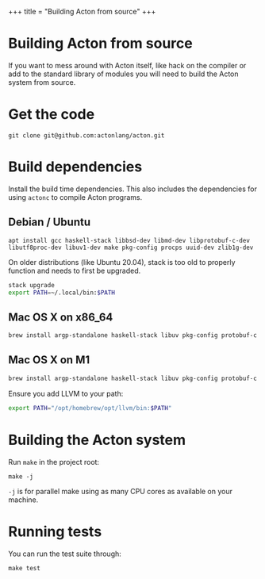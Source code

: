 +++
title = "Building Acton from source"
+++
# Building Acton from source

If you want to mess around with Acton itself, like hack on the compiler or add to the standard library of modules you will need to build the Acton system from source.

# Get the code
```
git clone git@github.com:actonlang/acton.git
```

# Build dependencies
Install the build time dependencies. This also includes the dependencies for
using `actonc` to compile Acton programs.

## Debian / Ubuntu
```
apt install gcc haskell-stack libbsd-dev libmd-dev libprotobuf-c-dev libutf8proc-dev libuv1-dev make pkg-config procps uuid-dev zlib1g-dev
```

On older distributions (like Ubuntu 20.04), stack is too old to properly function and needs to first be upgraded.

```sh
stack upgrade
export PATH=~/.local/bin:$PATH
```

## Mac OS X on x86_64

```sh
brew install argp-standalone haskell-stack libuv pkg-config protobuf-c utf8proc
```

## Mac OS X on M1
```sh
brew install argp-standalone haskell-stack libuv pkg-config protobuf-c utf8proc
```
Ensure you add LLVM to your path:
```sh
export PATH="/opt/homebrew/opt/llvm/bin:$PATH"
```

# Building the Acton system
Run `make` in the project root:
```
make -j
```

`-j` is for parallel make using as many CPU cores as available on your machine.

# Running tests
You can run the test suite through:
```
make test
```

